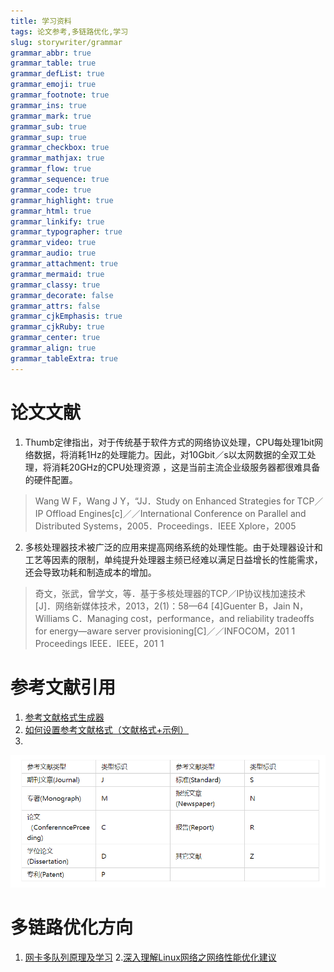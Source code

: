 ```yaml
---
title: 学习资料
tags: 论文参考,多链路优化,学习
slug: storywriter/grammar
grammar_abbr: true
grammar_table: true
grammar_defList: true
grammar_emoji: true
grammar_footnote: true
grammar_ins: true
grammar_mark: true
grammar_sub: true
grammar_sup: true
grammar_checkbox: true
grammar_mathjax: true
grammar_flow: true
grammar_sequence: true
grammar_code: true
grammar_highlight: true
grammar_html: true
grammar_linkify: true
grammar_typographer: true
grammar_video: true
grammar_audio: true
grammar_attachment: true
grammar_mermaid: true
grammar_classy: true
grammar_decorate: false
grammar_attrs: false
grammar_cjkEmphasis: true
grammar_cjkRuby: true
grammar_center: true
grammar_align: true
grammar_tableExtra: true
---
```


# 论文文献
1. Thumb定律指出，对于传统基于软件方式的网络协议处理，CPU每处理1bit网络数据，将消耗1Hz的处理能力。因此，对10Gbit／s以太网数据的全双工处理，将消耗20GHz的CPU处理资源 ，这是当前主流企业级服务器都很难具备的硬件配置。

>Wang W F，Wang J Y，“JJ．Study on Enhanced Strategies for TCP／IP Offload Engines[c]／／International Conference on Parallel and Distributed Systems，2005．Proceedings．IEEE Xplore，2005
2. 多核处理器技术被广泛的应用来提高网络系统的处理性能。由于处理器设计和工艺等因素的限制，单纯提升处理器主频已经难以满足日益增长的性能需求，还会导致功耗和制造成本的增加。
>奇文，张武，曾学文，等．基于多核处理器的TCP／IP协议栈加速技术[J]．网络新媒体技术，2013，2(1)：58—64
[4]Guenter B，Jain N，Williams C．Managing cost，performance，and reliability tradeoffs for energy—aware server provisioning[C]／／INFOCOM，201 1 Proceedings IEEE．IEEE，201 1

# 参考文献引用

1. [参考文献格式生成器](http://www.youkud.com/tool/referance/index.html)
2. [如何设置参考文献格式（文献格式+示例）](https://zhuanlan.zhihu.com/p/504625795)
3. 
![传统文献的类型标识](./images/1665196820139.png)
# 多链路优化方向

1. [网卡多队列原理及学习](https://blog.csdn.net/linggang_123/article/details/113186750)
 2.[深入理解Linux网络之网络性能优化建议](https://blog.csdn.net/QTM_Gitee/article/details/125229447)
 